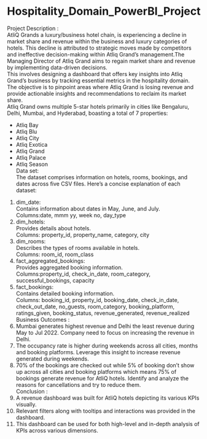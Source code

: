 # Hospitality_Domain_PowerBI_Project

Project Description :                      
AtliQ Grands a luxury/business hotel chain,  is experiencing a decline in market share and revenue within the business and luxury categories of hotels. This decline is attributed to strategic moves made by competitors and ineffective decision-making within Atliq Grand’s management.The Managing Director of Atliq Grand aims to regain market share and revenue by implementing data-driven decisions.                                                                
This involves designing a dashboard that offers key insights into Atliq Grand’s business by tracking essential metrics in the hospitality domain. The objective is to pinpoint areas where Atliq Grand is losing revenue and provide actionable insights and recommendations to reclaim its market share.                                                                           
Atliq Grand owns multiple 5-star hotels primarily in cities like Bengaluru, Delhi, Mumbai, and Hyderabad, boasting a total of 7 properties:                
- Atliq Bay
- Atliq Blu
- Atliq City
- Atliq Exotica
- Atliq Grand
- Atliq Palace
- Atliq Season                                                                                                                   
Data set:                                                                                                                             
The dataset comprises information on hotels, rooms, bookings, and dates across five CSV files. Here’s a concise explanation of each dataset:                                           
1) dim_date:                                                                                                                         
Contains information about dates in May, June, and July.                                           
Columns:date, mmm yy, week no, day_type                                                                                            
2) dim_hotels:                                                                
Provides details about hotels.                                                               
Columns: property_id, property_name, category, city                                                         
3) dim_rooms:                                                                 
Describes the types of rooms available in hotels.                                                     
Columns: room_id, room_class                                                 
4) fact_aggregated_bookings:                                                                                                     
Provides aggregated booking information.                                             
Columns:property_id, check_in_date, room_category, successful_bookings, capacity                                     
5) fact_bookings:                                                                               
Contains detailed booking information.                                                                  
Columns: booking_id, property_id, booking_date, check_in_date, check_out_date, no_guests, room_category, booking_platform, ratings_given, booking_status, revenue_generated, revenue_realized                                                                                                                             
Business Outcomes :                                                                                        
1) Mumbai generates highest revenue and Delhi the least revenue during May to Jul 2022. Company need to focus on increasing the revenue in Delhi.                            
2) The occupancy rate is higher during weekends across all cities, months and booking platforms. Leverage this insight to increase revenue generated during weekends.              
3) 70% of the bookings are checked out while 5% of booking don’t show up across all cities and booking platforms which means 75% of bookings generate revenue for AtliQ hotels. Identify and analyze the reasons for cancellations and try to reduce them.                                                                 
Conclusion :                                                                                                                       
1) A revenue dashboard was built for AtliQ hotels depicting its various KPIs visually.                                                        
2) Relevant filters along with tooltips and interactions was provided in the dashboard.                                            
3) This dashboard can be used for both high-level and in-depth analysis of KPIs across various dimensions.                                                            




                                  
